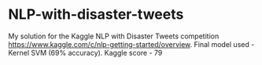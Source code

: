 # NLP-with-disaster-tweets
My solution for the Kaggle NLP with Disaster Tweets competition https://www.kaggle.com/c/nlp-getting-started/overview. Final model used - Kernel SVM (69% accuracy). Kaggle score - 79
